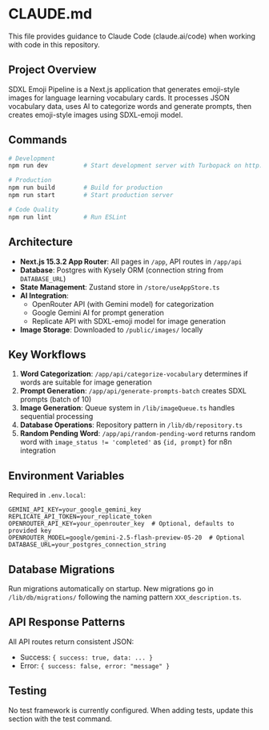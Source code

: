# CLAUDE.md

This file provides guidance to Claude Code (claude.ai/code) when working with code in this repository.

## Project Overview

SDXL Emoji Pipeline is a Next.js application that generates emoji-style images for language learning vocabulary cards. It processes JSON vocabulary data, uses AI to categorize words and generate prompts, then creates emoji-style images using SDXL-emoji model.

## Commands

```bash
# Development
npm run dev          # Start development server with Turbopack on http://localhost:3000

# Production
npm run build        # Build for production
npm run start        # Start production server

# Code Quality
npm run lint         # Run ESLint
```

## Architecture

- **Next.js 15.3.2 App Router**: All pages in `/app`, API routes in `/app/api`
 - **Database**: Postgres with Kysely ORM (connection string from `DATABASE_URL`)
- **State Management**: Zustand store in `/store/useAppStore.ts`
- **AI Integration**:
  - OpenRouter API (with Gemini model) for categorization
  - Google Gemini AI for prompt generation
  - Replicate API with SDXL-emoji model for image generation
- **Image Storage**: Downloaded to `/public/images/` locally

## Key Workflows

1. **Word Categorization**: `/app/api/categorize-vocabulary` determines if words are suitable for image generation
2. **Prompt Generation**: `/app/api/generate-prompts-batch` creates SDXL prompts (batch of 10)
3. **Image Generation**: Queue system in `/lib/imageQueue.ts` handles sequential processing
4. **Database Operations**: Repository pattern in `/lib/db/repository.ts`
5. **Random Pending Word**: `/app/api/random-pending-word` returns random word with `image_status != 'completed'` as `{id, prompt}` for n8n integration

## Environment Variables

Required in `.env.local`:
```
GEMINI_API_KEY=your_google_gemini_key
REPLICATE_API_TOKEN=your_replicate_token
OPENROUTER_API_KEY=your_openrouter_key  # Optional, defaults to provided key
OPENROUTER_MODEL=google/gemini-2.5-flash-preview-05-20  # Optional
DATABASE_URL=your_postgres_connection_string
```

## Database Migrations

Run migrations automatically on startup. New migrations go in `/lib/db/migrations/` following the naming pattern `XXX_description.ts`.

## API Response Patterns

All API routes return consistent JSON:
- Success: `{ success: true, data: ... }`
- Error: `{ success: false, error: "message" }`

## Testing

No test framework is currently configured. When adding tests, update this section with the test command.